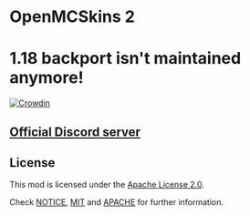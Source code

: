 # OpenMCSkins 2

# 1.18 backport isn't maintained anymore!

[![Crowdin](https://badges.crowdin.net/openmcskins/localized.svg)](https://crowdin.com/project/openmcskins)

## [Official Discord server](https://discord.gg/P4SX2uEspy)

## License

This mod is licensed under the [Apache License 2.0](license/APACHE.txt).

Check [NOTICE](NOTICE.txt), [MIT](license/MIT.txt) and
[APACHE](license/APACHE.txt) for further information.